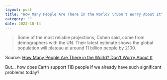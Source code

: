 ```yaml
---
layout: post
title: "How Many People Are There in the World? \"Don't Worry About It\"?"
category: ""
date: 2023-10-14
---
```


>Some of the most reliable projections, Cohen said, come from demographers with the UN. Their latest estimate shows the global population will plateau at around 11 billion people by 2100.

Source: [How Many People Are There in the World? Don't Worry About It](https://www.bloomberg.com/opinion/articles/2023-09-30/how-many-people-are-there-in-the-world-don-t-worry-about-it)

But... how does Earth support 11B people if we already have such significant problems today?
